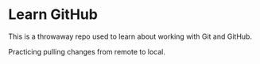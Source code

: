 # Learn GitHub

This is a throwaway repo used to learn about working with Git and GitHub.

Practicing pulling changes from remote to local.
